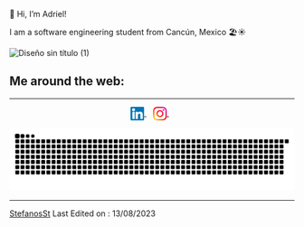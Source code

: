 👋 Hi, I’m Adriel!

I am a software engineering student from Cancún, Mexico 🏖️☀️

![Diseño sin título (1)](https://github.com/user-attachments/assets/fcee6034-365c-4e2e-93b5-06d5e0ecc6d2)





## Me around the web:
-------------------



<p align="center">
<a href="https://www.linkedin.com/in/adriel-isai-rodriguez-pacheco-268693225/" target="_blank">
  <img align="center" alt="Adrielisa  | Linkedin" width="24px" src="https://github.com/SatYu26/SatYu26/blob/master/Assets/Linkedin.svg" />
</a> &nbsp;&nbsp;
<a href="https://www.instagram.com/adrielissaa/" target="_blank">
  <img align="center" alt="Adrielisa | Instagram" width="24px" src="https://github.com/SatYu26/SatYu26/blob/master/Assets/Instagram.svg" />
</a> &nbsp;&nbsp;
<p>
<p align="center">
  <img src="https://github.com/StefanosSt/StefanosSt/blob/main/github-user-contribution.svg" alt="snake">
</p>

---

[StefanosSt](https://github.com/StefanosSt)
Last Edited on : 13/08/2023


<!---
adrielisa/adrielisa is a ✨ special ✨ repository because its `README.md` (this file) appears on your GitHub profile.
You can click the Preview link to take a look at your changes.
--->
